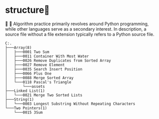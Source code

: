 # structure👋
🌱 🌱 
Algorithm practice primarily revolves around Python programming, while other languages serve as a secondary interest. In description, a source file without a file extension typically refers to a Python source file.
```
C:.                                                              
├───Array(8)                                    
│   ├───0001 Two Sum                            
│   ├───0011 Container With Most Water          
│   ├───0026 Remove Duplicates from Sorted Array
│   ├───0027 Remove Element                     
│   ├───0035 Search Insert Position
│   ├───0066 Plus One
│   ├───0088 Merge Sorted Array
│   └───0118 Pascal's Triangle
│       └───assets
├───Linked List(1)
│   └───0021 Merge Two Sorted Lists
├───String(1)
│   └───0003 Longest Substring Without Repeating Characters
└───Two Pointers(1)
    └───0015 3Sum
```
